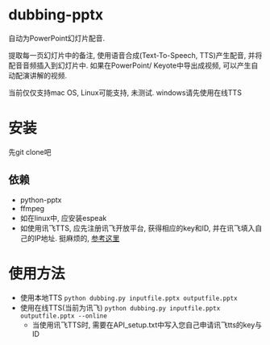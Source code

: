 # dubbing-pptx

自动为PowerPoint幻灯片配音. 

提取每一页幻灯片中的备注, 使用语音合成(Text-To-Speech, TTS)产生配音, 并将配音音频插入到幻灯片中. 如果在PowerPoint/ Keyote中导出成视频, 可以产生自动配演讲解的视频. 

当前仅仅支持mac OS, Linux可能支持, 未测试. windows请先使用在线TTS
# 安装
先git clone吧

## 依赖
* python-pptx
* ffmpeg
* 如在linux中, 应安装espeak
* 如使用讯飞TTS, 应先注册讯飞开放平台, 获得相应的key和ID, 并在讯飞填入自己的IP地址. 挺麻烦的, [参考这里](https://segmentfault.com/a/1190000013953185)

# 使用方法
* 使用本地TTS `python dubbing.py inputfile.pptx outputfile.pptx`
* 使用在线TTS(当前为讯飞) `python dubbing.py inputfile.pptx outputfile.pptx --online`
    * 当使用讯飞TTS时, 需要在API_setup.txt中写入您自己申请讯飞tts的key与ID